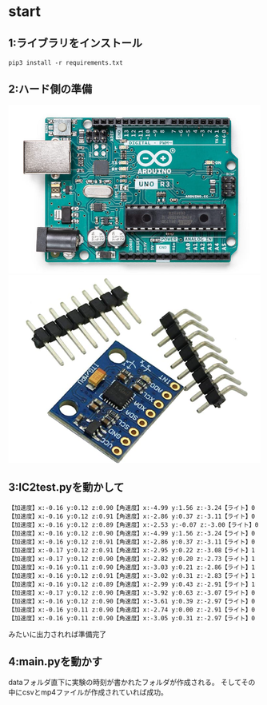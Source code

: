 # start

## 1:ライブラリをインストール
```shell 
pip3 install -r requirements.txt
```

## 2:ハード側の準備
![arduino](docs/image/arduino.png)
![mpu6050](docs/image/mpu6050.png)

## 3:IC2test.pyを動かして

```shell
【加速度】x:-0.16 y:0.12 z:0.90【角速度】x:-4.99 y:1.56 z:-3.24【ライト】0
【加速度】x:-0.16 y:0.12 z:0.91【角速度】x:-2.86 y:0.37 z:-3.11【ライト】0
【加速度】x:-0.16 y:0.12 z:0.89【角速度】x:-2.53 y:-0.07 z:-3.00【ライト】0
【加速度】x:-0.16 y:0.12 z:0.90【角速度】x:-4.99 y:1.56 z:-3.24【ライト】0
【加速度】x:-0.16 y:0.12 z:0.91【角速度】x:-2.86 y:0.37 z:-3.11【ライト】0
【加速度】x:-0.17 y:0.12 z:0.91【角速度】x:-2.95 y:0.22 z:-3.08【ライト】1
【加速度】x:-0.17 y:0.12 z:0.90【角速度】x:-2.82 y:0.20 z:-2.73【ライト】1
【加速度】x:-0.16 y:0.11 z:0.90【角速度】x:-3.03 y:0.21 z:-2.86【ライト】1
【加速度】x:-0.16 y:0.12 z:0.91【角速度】x:-3.02 y:0.31 z:-2.83【ライト】1
【加速度】x:-0.16 y:0.12 z:0.89【角速度】x:-2.99 y:0.43 z:-2.91【ライト】1
【加速度】x:-0.17 y:0.12 z:0.90【角速度】x:-3.92 y:0.63 z:-3.07【ライト】0
【加速度】x:-0.16 y:0.12 z:0.90【角速度】x:-3.61 y:0.39 z:-2.97【ライト】0
【加速度】x:-0.16 y:0.11 z:0.90【角速度】x:-2.74 y:0.00 z:-2.91【ライト】0
【加速度】x:-0.16 y:0.11 z:0.90【角速度】x:-3.05 y:0.31 z:-2.97【ライト】0
```

みたいに出力されれば準備完了

## 4:main.pyを動かす

dataフォルダ直下に実験の時刻が書かれたフォルダが作成される。
そしてその中にcsvとmp4ファイルが作成されていれば成功。
